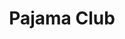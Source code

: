 ---
title: "Pajama Club"
summary: ""
image: "pajama-club.jpg"
apple_music_artist_url: "https://music.apple.com/gb/artist/pajama-club/445279400"
---